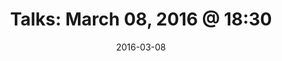 ---
title:  "Talks: March 08, 2016 @ 18:30"
date:   2016-03-08
meetup_id: "228543707"
meetup_url: "https://www.meetup.com/CocoaHeads-Montreal/events/228543707/"
speakers:
  - name: "Philippe Casgrain"
    title: "Empathy for the Data"
    twitter: philippec
    slides_url: "https://cocoaheadsmontreal.s3.amazonaws.com/2016-03-08/Empathy+for+the+Data.pdf"
  - name: "Marvin Nguyen"
    title: "ReSwift"
---